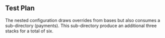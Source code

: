 ## Test Plan

The nested configuration draws overrides from bases but also consumes a sub-directory (payments). This sub-directory
produce an additional three stacks for a total of six.